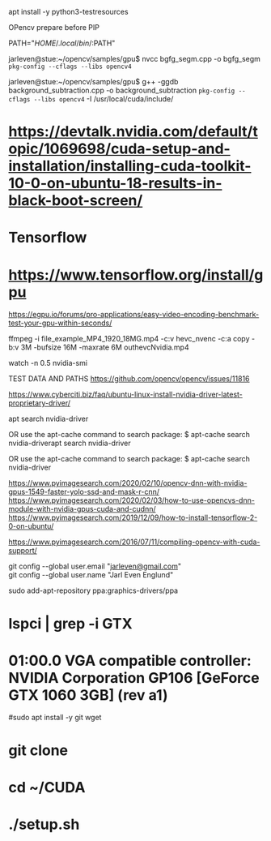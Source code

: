 

 apt install -y python3-testresources




OPencv prepare before PIP


PATH="$HOME/.local/bin/:$PATH"





jarleven@stue:~/opencv/samples/gpu$ nvcc bgfg_segm.cpp -o bgfg_segm `pkg-config --cflags --libs opencv4`

jarleven@stue:~/opencv/samples/gpu$ g++ -ggdb background_subtraction.cpp -o background_subtraction `pkg-config --cflags --libs opencv4` -I /usr/local/cuda/include/

# https://devtalk.nvidia.com/default/topic/1069698/cuda-setup-and-installation/installing-cuda-toolkit-10-0-on-ubuntu-18-results-in-black-boot-screen/

# Tensorflow 
# https://www.tensorflow.org/install/gpu



https://egpu.io/forums/pro-applications/easy-video-encoding-benchmark-test-your-gpu-within-seconds/

ffmpeg -i file_example_MP4_1920_18MG.mp4 -c:v hevc_nvenc -c:a copy -b:v 3M -bufsize 16M -maxrate 6M outhevcNvidia.mp4

watch -n 0.5 nvidia-smi


TEST DATA AND PATHS
https://github.com/opencv/opencv/issues/11816




https://www.cyberciti.biz/faq/ubuntu-linux-install-nvidia-driver-latest-proprietary-driver/

apt search nvidia-driver

OR use the apt-cache command to search package:
$ apt-cache search nvidia-driverapt search nvidia-driver

OR use the apt-cache command to search package:
$ apt-cache search nvidia-driver





https://www.pyimagesearch.com/2020/02/10/opencv-dnn-with-nvidia-gpus-1549-faster-yolo-ssd-and-mask-r-cnn/
https://www.pyimagesearch.com/2020/02/03/how-to-use-opencvs-dnn-module-with-nvidia-gpus-cuda-and-cudnn/
https://www.pyimagesearch.com/2019/12/09/how-to-install-tensorflow-2-0-on-ubuntu/

https://www.pyimagesearch.com/2016/07/11/compiling-opencv-with-cuda-support/



git config --global user.email "jarleven@gmail.com" \
git config --global user.name "Jarl Even Englund"

sudo add-apt-repository ppa:graphics-drivers/ppa



# 
# lspci | grep -i GTX
# 01:00.0 VGA compatible controller: NVIDIA Corporation GP106 [GeForce GTX 1060 3GB] (rev a1)

#sudo apt install -y git wget
# git clone
# cd ~/CUDA
# ./setup.sh

